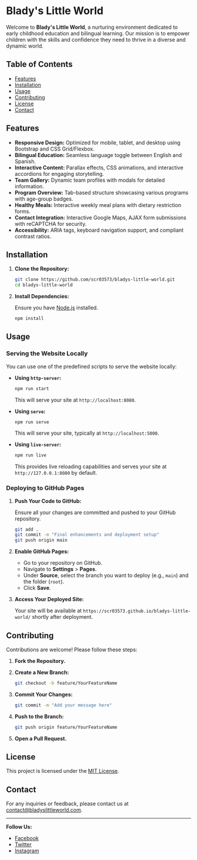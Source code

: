 # Blady's Little World

Welcome to **Blady's Little World**, a nurturing environment dedicated to early childhood education and bilingual learning. Our mission is to empower children with the skills and confidence they need to thrive in a diverse and dynamic world.

## Table of Contents

- [Features](#features)
- [Installation](#installation)
- [Usage](#usage)
- [Contributing](#contributing)
- [License](#license)
- [Contact](#contact)

## Features

- **Responsive Design:** Optimized for mobile, tablet, and desktop using Bootstrap and CSS Grid/Flexbox.
- **Bilingual Education:** Seamless language toggle between English and Spanish.
- **Interactive Content:** Parallax effects, CSS animations, and interactive accordions for engaging storytelling.
- **Team Gallery:** Dynamic team profiles with modals for detailed information.
- **Program Overview:** Tab-based structure showcasing various programs with age-group badges.
- **Healthy Meals:** Interactive weekly meal plans with dietary restriction forms.
- **Contact Integration:** Interactive Google Maps, AJAX form submissions with reCAPTCHA for security.
- **Accessibility:** ARIA tags, keyboard navigation support, and compliant contrast ratios.

## Installation

1. **Clone the Repository:**

    ```bash
    git clone https://github.com/scr03573/bladys-little-world.git
    cd bladys-little-world
    ```

2. **Install Dependencies:**

    Ensure you have [Node.js](https://nodejs.org/) installed.

    ```bash
    npm install
    ```

## Usage

### Serving the Website Locally

You can use one of the predefined scripts to serve the website locally:

- **Using `http-server`:**

    ```bash
    npm run start
    ```

    This will serve your site at `http://localhost:8080`.

- **Using `serve`:**

    ```bash
    npm run serve
    ```

    This will serve your site, typically at `http://localhost:5000`.

- **Using `live-server`:**

    ```bash
    npm run live
    ```

    This provides live reloading capabilities and serves your site at `http://127.0.0.1:8080` by default.

### Deploying to GitHub Pages

1. **Push Your Code to GitHub:**

    Ensure all your changes are committed and pushed to your GitHub repository.

    ```bash
    git add .
    git commit -m "Final enhancements and deployment setup"
    git push origin main
    ```

2. **Enable GitHub Pages:**

    - Go to your repository on GitHub.
    - Navigate to **Settings** > **Pages**.
    - Under **Source**, select the branch you want to deploy (e.g., `main`) and the folder (`root`).
    - Click **Save**.

3. **Access Your Deployed Site:**

    Your site will be available at `https://scr03573.github.io/bladys-little-world/` shortly after deployment.

## Contributing

Contributions are welcome! Please follow these steps:

1. **Fork the Repository.**
2. **Create a New Branch:**

    ```bash
    git checkout -b feature/YourFeatureName
    ```

3. **Commit Your Changes:**

    ```bash
    git commit -m "Add your message here"
    ```

4. **Push to the Branch:**

    ```bash
    git push origin feature/YourFeatureName
    ```

5. **Open a Pull Request.**

## License

This project is licensed under the [MIT License](LICENSE).

## Contact

For any inquiries or feedback, please contact us at [contact@bladyslittleworld.com](mailto:contact@bladyslittleworld.com).

---

**Follow Us:**

- [Facebook](https://www.facebook.com/yourpage)
- [Twitter](https://www.twitter.com/yourprofile)
- [Instagram](https://www.instagram.com/yourprofile)

